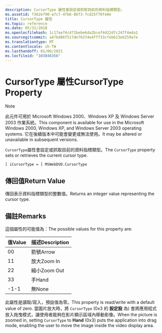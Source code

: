 ```yaml
---
description: CursorType 屬性會設定或抓取目前的資料指標類型。
ms.assetid: f362e790-a7c7-4fb6-86f3-7cd25f78fe0e
title: CursorType 屬性
ms.topic: reference
ms.date: 05/31/2018
ms.openlocfilehash: 1c17ae74c471bebe6da2bcef4d22d7c247f4eda1
ms.sourcegitcommit: a47bd86f517de76374e4fff33cfeb613eb259a7e
ms.translationtype: MT
ms.contentlocale: zh-TW
ms.lasthandoff: 01/06/2021
ms.locfileid: "103846356"
---
```

# <a name="cursortype-property"></a><span data-ttu-id="1a1ab-103">CursorType 屬性</span><span class="sxs-lookup"><span data-stu-id="1a1ab-103">CursorType Property</span></span>

> [!Note]  
> <span data-ttu-id="1a1ab-104">此元件可用於 Microsoft Windows 2000、Windows XP 及 Windows Server 2003 作業系統。</span><span class="sxs-lookup"><span data-stu-id="1a1ab-104">This component is available for use in the Microsoft Windows 2000, Windows XP, and Windows Server 2003 operating systems.</span></span> <span data-ttu-id="1a1ab-105">它在後續版本中可能會變更或無法使用。</span><span class="sxs-lookup"><span data-stu-id="1a1ab-105">It may be altered or unavailable in subsequent versions.</span></span>

 

<span data-ttu-id="1a1ab-106">`CursorType`屬性會設定或抓取目前的資料指標類型。</span><span class="sxs-lookup"><span data-stu-id="1a1ab-106">The `CursorType` property sets or retrieves the current cursor type.</span></span>

``` syntax
[ iCursorType = ] MSWebDVD.CursorType
```

## <a name="return-value"></a><span data-ttu-id="1a1ab-107">傳回值</span><span class="sxs-lookup"><span data-stu-id="1a1ab-107">Return Value</span></span>

<span data-ttu-id="1a1ab-108">傳回表示資料指標類型的整數值。</span><span class="sxs-lookup"><span data-stu-id="1a1ab-108">Returns an integer value representing the cursor type.</span></span>

## <a name="remarks"></a><span data-ttu-id="1a1ab-109">備註</span><span class="sxs-lookup"><span data-stu-id="1a1ab-109">Remarks</span></span>

<span data-ttu-id="1a1ab-110">這個屬性的可能值為：</span><span class="sxs-lookup"><span data-stu-id="1a1ab-110">The possible values for this property are:</span></span>



| <span data-ttu-id="1a1ab-111">值</span><span class="sxs-lookup"><span data-stu-id="1a1ab-111">Value</span></span> | <span data-ttu-id="1a1ab-112">描述</span><span class="sxs-lookup"><span data-stu-id="1a1ab-112">Description</span></span> |
|-------|-------------|
| <span data-ttu-id="1a1ab-113">0</span><span class="sxs-lookup"><span data-stu-id="1a1ab-113">0</span></span>     | <span data-ttu-id="1a1ab-114">箭號</span><span class="sxs-lookup"><span data-stu-id="1a1ab-114">Arrow</span></span>       |
| <span data-ttu-id="1a1ab-115">1</span><span class="sxs-lookup"><span data-stu-id="1a1ab-115">1</span></span>     | <span data-ttu-id="1a1ab-116">放大</span><span class="sxs-lookup"><span data-stu-id="1a1ab-116">Zoom In</span></span>     |
| <span data-ttu-id="1a1ab-117">2</span><span class="sxs-lookup"><span data-stu-id="1a1ab-117">2</span></span>     | <span data-ttu-id="1a1ab-118">縮小</span><span class="sxs-lookup"><span data-stu-id="1a1ab-118">Zoom Out</span></span>    |
| <span data-ttu-id="1a1ab-119">3</span><span class="sxs-lookup"><span data-stu-id="1a1ab-119">3</span></span>     | <span data-ttu-id="1a1ab-120">手</span><span class="sxs-lookup"><span data-stu-id="1a1ab-120">Hand</span></span>        |
| <span data-ttu-id="1a1ab-121">-1</span><span class="sxs-lookup"><span data-stu-id="1a1ab-121">-1</span></span>    | <span data-ttu-id="1a1ab-122">無</span><span class="sxs-lookup"><span data-stu-id="1a1ab-122">None</span></span>        |



 

<span data-ttu-id="1a1ab-123">此屬性是讀取/寫入，預設值為零。</span><span class="sxs-lookup"><span data-stu-id="1a1ab-123">This property is read/write with a default value of zero.</span></span> <span data-ttu-id="1a1ab-124">當圖片放大時，將 `CursorType` (0x3 的 **設定設** 為) 會將應用程式放入拖曳模式，讓使用者能夠在影片顯示區域內移動影像。</span><span class="sxs-lookup"><span data-stu-id="1a1ab-124">When the picture is zoomed in, setting `CursorType` to **Hand** (0x3) puts the application into drag mode, enabling the user to move the image inside the video display area.</span></span>

 

 



